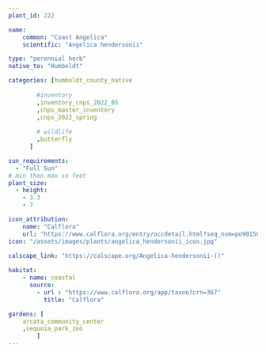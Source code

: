 ```yaml
---
plant_id: 222 

name: 
    common: "Coast Angelica" 
    scientific: "Angelica hendersonii" 

type: "perennial herb"
native_to: "Humboldt"

categories: [humboldt_county_native
        
        #inventory 
        ,inventory_cnps_2022_05
        ,cnps_master_inventory
        ,cnps_2022_spring
        
        # wildlife
        ,butterfly
      ]

sun_requirements:
  - "Full Sun"
# min then max in feet
plant_size:
  - height: 
    - 3.3 
    - 7

icon_attribution: 
    name: "Calflora"
    url: "https://www.calflora.org/entry/occdetail.html?seq_num=po90158"
icon: "/assets/images/plants/angelica_hendersonii_icon.jpg"
 
calscape_link: "https://calscape.org/Angelica-hendersonii-()"

habitat: 
    - name: coastal
      source: 
        - url : "https://www.calflora.org/app/taxon?crn=367"
          title: "Calflora"

gardens: [
    arcata_community_center
    ,sequoia_park_zoo
        ]
---
```








